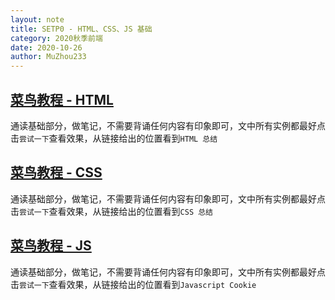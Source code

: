 ```yaml
---
layout: note
title: SETP0 - HTML、CSS、JS 基础
category: 2020秋季前端
date: 2020-10-26
author: MuZhou233
---
```


## [菜鸟教程 - HTML](https://www.runoob.com/html/html-tutorial.html)
通读基础部分，做笔记，不需要背诵任何内容有印象即可，文中所有实例都最好点击`尝试一下`查看效果，从链接给出的位置看到`HTML 总结`
## [菜鸟教程 - CSS](https://www.runoob.com/css/css-tutorial.html)
通读基础部分，做笔记，不需要背诵任何内容有印象即可，文中所有实例都最好点击`尝试一下`查看效果，从链接给出的位置看到`CSS 总结`
## [菜鸟教程 - JS](https://www.runoob.com/js/js-tutorial.html)
通读基础部分，做笔记，不需要背诵任何内容有印象即可，文中所有实例都最好点击`尝试一下`查看效果，从链接给出的位置看到`Javascript Cookie`